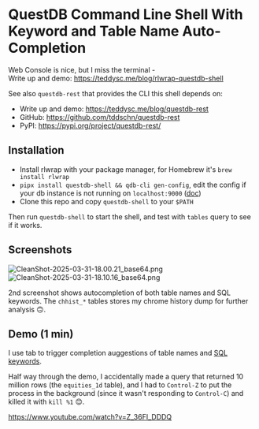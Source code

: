 # QuestDB Command Line Shell With Keyword and Table Name Auto-Completion

Web Console is nice, but I miss the terminal -   
Write up and demo: https://teddysc.me/blog/rlwrap-questdb-shell

See also `questdb-rest` that provides the CLI this shell depends on:
- Write up and demo: https://teddysc.me/blog/questdb-rest
- GitHub: https://github.com/tddschn/questdb-rest
- PyPI: https://pypi.org/project/questdb-rest/

## Installation

- Install rlwrap with your package manager, for Homebrew it's `brew install rlwrap`
- `pipx install questdb-shell && qdb-cli gen-config`, edit the config if your db instance is not running on `localhost:9000` ([doc](https://github.com/tddschn/questdb-rest))
- Clone this repo and copy `questdb-shell` to your `$PATH`

Then run `questdb-shell` to start the shell, and test with `tables` query to see if it works.

## Screenshots

![CleanShot-2025-03-31-18.00.21_base64.png](https://g.teddysc.me/tddschn/e5bb610d28e63f5f81ec2c5f70dbda3b/CleanShot-2025-03-31-18.00.21_base64.png?b)
![CleanShot-2025-03-31-18.10.16_base64.png](https://g.teddysc.me/tddschn/e5bb610d28e63f5f81ec2c5f70dbda3b/CleanShot-2025-03-31-18.10.16_base64.png?b)


2nd screenshot shows autocompletion of both table names and SQL keywords. The `chhist_*` tables stores my chrome history dump for further analysis 🙃.


## Demo (1 min)

I use tab to trigger completion auggestions of table names and [SQL keywords](https://github.com/questdb/sql-grammar).

Half way through the demo, I accidentally made a query that returned 10 million rows (the `equities_1d` table), and I had to `Control-Z` to put the process in the background (since it wasn't responding to `Control-C`) and killed it with `kill %1` 😊.

https://www.youtube.com/watch?v=Z_36FI_DDDQ